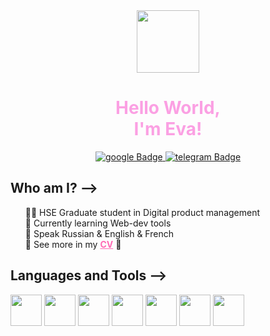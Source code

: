 <div id="header" align="center">
  <img height="100" width="100" src="https://media.giphy.com/media/H3JHrs7JC6duvenDW8/giphy.gif?cid=ecf05e47p45gip2fx65br8njn0jpbv2c1r1r11oikbvv4oca&ep=v1_stickers_search&rid=giphy.gif&ct=s">
  </div>
<div id= "info" align="center">
    <h1 style="color:#FBA0E3">Hello World, <br>I'm Eva!</h1>
  <div align="center">
    <a href="mailto:ev.p.mikhaylova@gmail.com">
      <img src="https://img.shields.io/badge/eva-pink?style=for-the-badge&logo=google&logoColor=white" alt="google Badge"/>
    </a>
<a href="https://t.me/FUTURMANIST">
      <img src="https://img.shields.io/badge/Futurmanist-pink?style=for-the-badge&logo=telegram&logoColor=white" alt="telegram Badge"/>
    </a>
  </div>
    <h2 align="left">Who am I? --></h2>
   <ul align="left" type="none">
    <li>👩‍🎓 HSE Graduate student in Digital product management</li>
    <li>👾 Currently learning Web-dev tools</li>
    <li>💬 Speak Russian & English & French</li>
    <li>💖 See more in my <b><a href="http://portfolio.eva.m.tilda.ws/portfolio_main" style="color:hotpink">CV</a></b> 💖</li>
   </ul>
</div>

<div id="tools" align="left">
    <h2>Languages and Tools --></h2>
    <img width="50" height="50" src="https://cdn.jsdelivr.net/gh/devicons/devicon@latest/icons/html5/html5-plain-wordmark.svg"/>
    <img width="50" height="50" src="https://cdn.jsdelivr.net/gh/devicons/devicon@latest/icons/css3/css3-plain-wordmark.svg" />
    <img width="50" height="50" src="https://cdn.jsdelivr.net/gh/devicons/devicon@latest/icons/bootstrap/bootstrap-original-wordmark.svg" />   
    <img width="50" height="50" src="https://cdn.jsdelivr.net/gh/devicons/devicon@latest/icons/javascript/javascript-plain.svg" />
    <img width="50" height="50" src="https://cdn.jsdelivr.net/gh/devicons/devicon@latest/icons/jquery/jquery-plain-wordmark.svg" />
    <img width="50" height="50" src="https://cdn.jsdelivr.net/gh/devicons/devicon@latest/icons/nodejs/nodejs-plain-wordmark.svg" /> 
  <img width="50" height="50" src="https://cdn.jsdelivr.net/gh/devicons/devicon@latest/icons/figma/figma-original.svg" />
    <!--<img width="50" height="50" src="https://cdn.jsdelivr.net/gh/devicons/devicon@latest/icons/react/react-original-wordmark.svg" />
    <img width="50" height="50" src="https://cdn.jsdelivr.net/gh/devicons/devicon@latest/icons/azuresqldatabase/azuresqldatabase-original.svg" />
    <img width="50" height="50" src="https://cdn.jsdelivr.net/gh/devicons/devicon@latest/icons/postgresql/postgresql-plain-wordmark.svg" />    
    </div>

